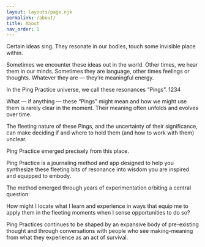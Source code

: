 ```yaml
---
layout: layouts/page.njk
permalink: /about/
title: About
nav_order: 1
---
```


Certain ideas sing. They resonate in our bodies, touch some invisible place within.

Sometimes we encounter these ideas out in the world. Other times, we hear them in our minds. Sometimes they are language, other times feelings or thoughts. Whatever they are — they’re meaningful energy.

In the Ping Practice universe, we call these resonances “Pings”. 1234

What — if anything — these “Pings” might mean and how we might use them is rarely clear in the moment. Their meaning often unfolds and evolves over time.

The fleeting nature of these Pings, and the uncertainty of their significance, can make deciding if and where to hold them (and how to work with them) unclear.

Ping Practice emerged precisely from this place.

Ping Practice is a journaling method and app designed to help you synthesize these fleeting bits of resonance into wisdom you are inspired and equipped to embody.

The method emerged through years of experimentation orbiting a central question:

How might I locate what I learn and experience in ways that equip me to apply them in the fleeting moments when I sense opportunities to do so?

Ping Practices continues to be shaped by an expansive body of pre-existing thought and through conversations with people who see making-meaning from what they experience as an act of survival.
